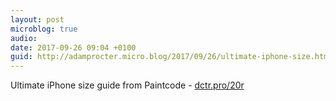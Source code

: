 ```yaml
---
layout: post
microblog: true
audio: 
date: 2017-09-26 09:04 +0100
guid: http://adamprocter.micro.blog/2017/09/26/ultimate-iphone-size.html
---
```

Ultimate iPhone size guide from Paintcode - [dctr.pro/20r](http://dctr.pro/20r)
